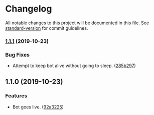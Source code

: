 # Changelog

All notable changes to this project will be documented in this file. See [standard-version](https://github.com/conventional-changelog/standard-version) for commit guidelines.

### [1.1.1](https://github.com/Xillians/botAlot/compare/v1.1.0...v1.1.1) (2019-10-23)


### Bug Fixes

* Attempt to keep bot alive without going to sleep. ([285b297](https://github.com/Xillians/botAlot/commit/285b297fbf0faff77661303d6ba8a83fefcb8280))

## 1.1.0 (2019-10-23)


### Features

* Bot goes live. ([92a3225](https://github.com/Xillians/botAlot/commit/92a322546ca0195103c32a06a9f41a37f021c84c))
